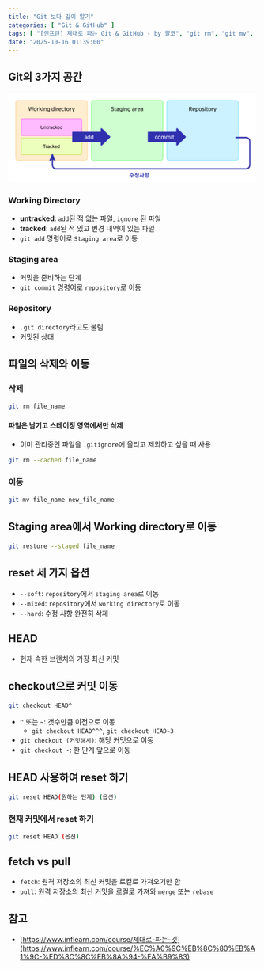 ```yaml
---
title: "Git 보다 깊이 알기"
categories: [ "Git & GitHub" ]
tags: [ "[인프런] 제대로 파는 Git & GitHub - by 얄코", "git rm", "git mv", "git head", "git checkout", "git fetch", "git pull", "gitignore" ]
date: "2025-10-16 01:39:00"
---
```


## Git의 3가지 공간

![](/assets/img/_posts/2025/10/2025-10-16-Git-보다-깊이-알기/52940046140041.png)

### Working Directory

- **untracked**: `add`된 적 없는 파일, `ignore` 된 파일
- **tracked**: `add`된 적 있고 변경 내역이 있는 파일
- `git add` 명령어로 `Staging area`로 이동

### Staging area

- 커밋을 준비하는 단계
- `git commit` 명령어로 `repository`로 이동

### Repository

- `.git directory`라고도 불림
- 커밋된 상태

## 파일의 삭제와 이동

### 삭제

```bash
git rm file_name
```

#### 파일은 남기고 스테이징 영역에서만 삭제

- 이미 관리중인 파일을 `.gitignore`에 올리고 제외하고 싶을 때 사용 

```bash
git rm --cached file_name
```

### 이동

```bash
git mv file_name new_file_name
```

## Staging area에서 Working directory로 이동

```bash
git restore --staged file_name
```

## reset 세 가지 옵션

- `--soft`: `repository`에서 `staging area`로 이동
- `--mixed`: `repository`에서 `working directory`로 이동
- `--hard`: 수정 사항 완전히 삭제

## HEAD

- 현재 속한 브랜치의 가장 최신 커밋

## checkout으로 커밋 이동

```bash
git checkout HEAD^
```

- `^` 또는 `~`: 갯수만큼 이전으로 이동
  - `git checkout HEAD^^^`, `git checkout HEAD~3`
- `git checkout (커밋해시)`: 해당 커밋으로 이동
- `git checkout -`: 한 단계 앞으로 이동

## HEAD 사용하여 reset 하기

```bash
git reset HEAD(원하는 단계) (옵션)
```

### 현재 커밋에서 reset 하기

```bash
git reset HEAD (옵션)
```

## fetch vs pull

- `fetch`: 원격 저장소의 최신 커밋을 로컬로 가져오기만 함
- `pull`: 원격 저장소의 최신 커밋을 로컬로 가져와 `merge` 또는 `rebase`

## 참고

- [https://www.inflearn.com/course/제대로-파는-깃](https://www.inflearn.com/course/%EC%A0%9C%EB%8C%80%EB%A1%9C-%ED%8C%8C%EB%8A%94-%EA%B9%83)
